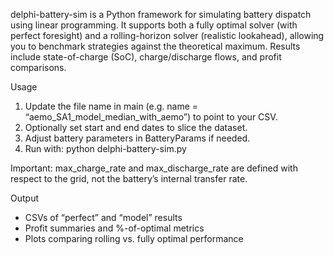 delphi-battery-sim is a Python framework for simulating battery dispatch using linear programming.
It supports both a fully optimal solver (with perfect foresight) and a rolling-horizon solver (realistic lookahead),
allowing you to benchmark strategies against the theoretical maximum. Results include state-of-charge (SoC),
charge/discharge flows, and profit comparisons.

Usage

1.	Update the file name in main (e.g. name = “aemo_SA1_model_median_with_aemo”) to point to your CSV.
2.	Optionally set start and end dates to slice the dataset.
3.	Adjust battery parameters in BatteryParams if needed.
4.	Run with: python delphi-battery-sim.py
 

Important: max_charge_rate and max_discharge_rate are defined with respect to the grid, not the battery’s internal transfer rate.

Output
* CSVs of “perfect” and “model” results
* Profit summaries and %-of-optimal metrics
* Plots comparing rolling vs. fully optimal performance

